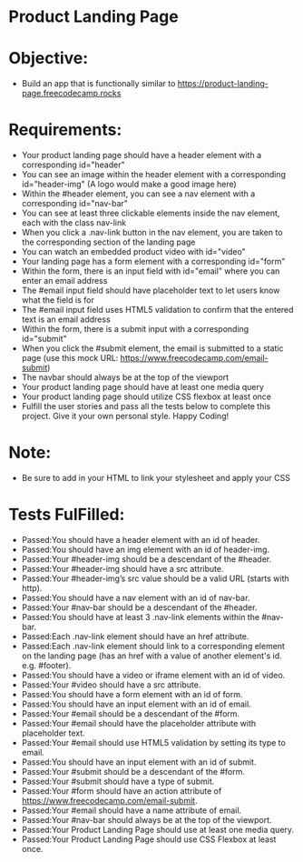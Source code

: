 # Product Landing Page

# Objective:
- Build an app that is functionally similar to https://product-landing-page.freecodecamp.rocks

# Requirements:
- Your product landing page should have a header element with a corresponding id="header"
- You can see an image within the header element with a corresponding id="header-img" (A logo would make a good image here)
- Within the #header element, you can see a nav element with a corresponding id="nav-bar"
- You can see at least three clickable elements inside the nav element, each with the class nav-link
- When you click a .nav-link button in the nav element, you are taken to the corresponding section of the landing page
- You can watch an embedded product video with id="video"
- Your landing page has a form element with a corresponding id="form"
- Within the form, there is an input field with id="email" where you can enter an email address
- The #email input field should have placeholder text to let users know what the field is for
- The #email input field uses HTML5 validation to confirm that the entered text is an email address
- Within the form, there is a submit input with a corresponding id="submit"
- When you click the #submit element, the email is submitted to a static page (use this mock URL: https://www.freecodecamp.com/email-submit)
- The navbar should always be at the top of the viewport
- Your product landing page should have at least one media query
- Your product landing page should utilize CSS flexbox at least once
- Fulfill the user stories and pass all the tests below to complete this project. Give it your own personal style. Happy Coding!

# Note:
- Be sure to add <link rel="stylesheet" href="styles.css"> in your HTML to link your stylesheet and apply your CSS

# Tests FulFilled:
- Passed:You should have a header element with an id of header.
- Passed:You should have an img element with an id of header-img.
- Passed:Your #header-img should be a descendant of the #header.
- Passed:Your #header-img should have a src attribute.
- Passed:Your #header-img’s src value should be a valid URL (starts with http).
- Passed:You should have a nav element with an id of nav-bar.
- Passed:Your #nav-bar should be a descendant of the #header.
- Passed:You should have at least 3 .nav-link elements within the #nav-bar.
- Passed:Each .nav-link element should have an href attribute.
- Passed:Each .nav-link element should link to a corresponding element on the landing page (has an href with a value of another element's id. e.g. #footer).
- Passed:You should have a video or iframe element with an id of video.
- Passed:Your #video should have a src attribute.
- Passed:You should have a form element with an id of form.
- Passed:You should have an input element with an id of email.
- Passed:Your #email should be a descendant of the #form.
- Passed:Your #email should have the placeholder attribute with placeholder text.
- Passed:Your #email should use HTML5 validation by setting its type to email.
- Passed:You should have an input element with an id of submit.
- Passed:Your #submit should be a descendant of the #form.
- Passed:Your #submit should have a type of submit.
- Passed:Your #form should have an action attribute of https://www.freecodecamp.com/email-submit.
- Passed:Your #email should have a name attribute of email.
- Passed:Your #nav-bar should always be at the top of the viewport.
- Passed:Your Product Landing Page should use at least one media query.
- Passed:Your Product Landing Page should use CSS Flexbox at least once.
